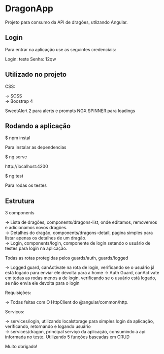 # DragonApp

Projeto para consumo da API de dragões, utlizando Angular.

## Login

Para entrar na aplicação use as seguintes credenciais:

Login: teste
Senha: 12qw

## Utilizado no projeto

CSS: 

-> SCSS  
-> Boostrap 4

SweetAlert 2 para alerts e prompts
NGX SPINNER para loadings

## Rodando a aplicação

$ npm instal

Para instalar as dependencias

$ ng serve 

http://localhost:4200

$ ng test

Para rodas os testes

## Estrutura

3 components 

-> Lista de dragões, components/dragons-list, onde editamos, removemos e adicionamos novos dragões.  
-> Detalhes do dragão, components/dragons-detail, pagina simples para listar apenas os detalhes de um dragão.  
-> Login, components/login, componente de login setando o usuário de testes para login na aplicação.  

Todas as rotas protegidas pelos guards/auth, guards/logged

-> Logged guard, canActivate na rota de login, verificando se o usuário já está logado para enviar ele devolta para a home
-> Auth Guard, canActivate em todas as rodas menos a de login, verificando se o usuário está logado, se não envia ele devolta para o login

Requisições:

-> Todas feitas com O HttpClient do @angular/common/http.

Serviços:

-> services/login, utilizando localstorage para simples login da aplicação, verificando, retornando e logando usuário  
-> services/dragon, principal serviço da aplicação, consumindo a api informada no teste. Utilizando 5 funções baseadas em CRUD  


Muito obrigado!